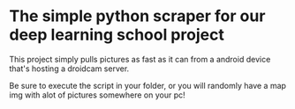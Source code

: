 # The simple python scraper for our deep learning school project


This project simply pulls pictures as fast as it can from a android device that's hosting a droidcam server.

Be sure to execute the script in your folder, or you will randomly have a map img with alot of pictures somewhere on your pc!